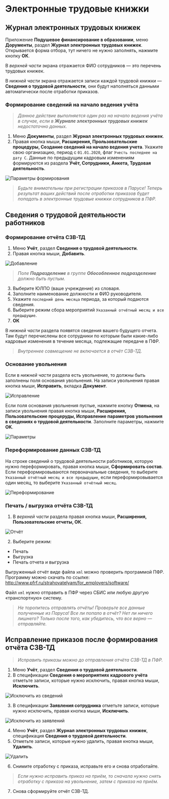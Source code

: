 # Электронные трудовые книжки

## Журнал электронных трудовых книжек

Приложение **Подушевое финансирование в образовании**, меню **Дорументы**, раздел **Журнал электронных трудовых книжек**. Открывается форма отбора, тут ничего не нужно заполнять, нажмите кнопку **ОК**.

В _верхней части_ экрана отражается ФИО сотрудников — это перечень трудовых книжек. 

В _нижней части_ экрана отражается записи каждой трудовой книжки — **Сведения о трудовой деятельности**, они будут наполняться данными автоматически после отработки приказов.

### Формирование сведений на начало ведения учёта

> _Данное действие выполняется один раз на начало ведения учёта в случае, если в **Журнале электронных трудовых книжек** недостаточно данных._

1. Меню **Документы**, раздел **Журнал электронных трудовых книжек**.
2. Правая кнопка мыши, **Расширения, Прользовательские процедуры, Создание сведений на начало ведения учета**. Укажите свою организацию, период с `01.01.2020`, флаг `Учесть последнее на дату С`. Данные по предыдущим кадровым изменениям формируются из раздела **Учёт, Сотрудники, Анкета, Трудовая деятельность**.

![Параметры формирования](images/param_form_etk.png)

> _Будьте внимательны при регистрации приказов в Парусе! Теперь результат ваших действий после отработки приказов будет попадать в электронные трудовые книжки сотрудников в ПФР._

## Сведения о трудовой деятельности работников

### Формирование отчёта СЗВ-ТД

1. Меню **Учёт**, раздел **Сведения о трудовой деятельности**.
2. Правая кнопка мыши, **Добавить**.

![Добавление](images/sved_o_trud_deyat.png)

> _Поле **Подразделение** в группе **Обособленное подразделение** должно быть пустым._

3. Выберите ЮЛПО (ваше учреждение) из словаря.
4. Заполните наименование должности и ФИО руководителя.
5. Укажите `последний день месяца` периода, за который подаются сведения.
6. Выберите режим сбора мероприятий `Указанный отчётный месяц и все предыдущие`.
7. **ОК**

В _нижней части_ раздела появятся сведения вашего будущего отчета. Там будут перечислены все сотрудники по которым были какие-либо кадровые  изменения в течение месяца, подлежащие передаче в ПФР.

> _Внутреннее совмещение не включается в отчёт СЗВ-ТД._

### Основание увольнения

Если в _нижней части_ раздела есть увольнение, то должны быть заполнены поля основания увольнения. На записи увольнения правая кнопка мыши, **Исправить**, вкладка **Документ**.

![Исправление](images/osn_uvolnen.png)

Если поля основания увольнения пустые, нажмите кнопку **Отмена**, на записи увольнения правая кнопка мыши, **Расширения, Пользовательские процеруды, Исправление параметров увольнения в сведениях о трудовой деятельности**. Заполните параметры, нажмите **OK**.

![Параметры](images/param_osn_uvolnen.png)

### Переформирование данных СЗВ-ТД

На строке сведений о трудовой деятельности работников, которую нужно переформировать, правая кнопка мыши, **Сформировать состав**. Если переформировываются первоначальные сведения, то выберите `Указанный отчётный месяц и все предыдущие`, если переформировывается один месяц, то выберите `Указанный отчётный месяц`.

![Переформирование](images/pereform_sved.png)


### Печать / выгрузка отчёта СЗВ-ТД

1. В _верхней части_ раздела правая кнопка мыши, **Расширения, Пользовательские отчеты, ОК**.

![Отчёт](images/otchet_sved_o_trud_deyat.png)

2. Выберите режим: 
* Печать
* Выгрузка
* Печать отчета и выгрузка

Выгруженный отчёт виде файла `xml` можно проверить программой ПФР. Программу можно скачать по ссылке: http://www.pfrf.ru/strahovatelyam/for_employers/software/

Файл `xml` нужно отправить в ПФР через СБИС или любую другую «транспортную» систему.

> _Не торопитесь отправлять отчёты! Проверьте все данные полученные из Паруса! Все ли попало в отчёт? Нет ли ничего лишнего? Только после того, как убедитесь, что все верно — отправляйте._

## Исправление приказов после формирования отчёта СЗВ-ТД

> _Исправить приказы можно до отправления отчёта СЗВ-ТД в ПФР._

1. Меню **Учёт**, раздел **Сведения о трудовой деятельности**.
2. В спецификации **Сведения о мероприятиях кадрового учёта** отметьте записи, которые нужно исключить, правая кнопка мыши, **Исключить**.

![Исключить из сведений](images/iskl_is_sveden.png)

3. В спецификации **Заявления сотрудника** отметьте записи, которые нужно исключить, правая кнопка мыши, **Исключить**.

![Исключить из заявлений](images/iskl_is_zayav_sotr.png)

4. Меню **Учёт**, раздел **Журнал электронных трудовых книжек**, спецификация **Сведения о трудовой деятельности**.
5. Отметьте записи, которые нужно удалить, правая кнопка мыши, **Удалить**.

![Удалить](images/udal_is_etk.png)

6. Снимите отработку с приказа, исправьте его и снова отработайте.

> _Если нужно исправить приказ на приём, то сначала нужно снять отработку с приказа на увольнение, затем с приказа на приём._

7. Снова сформируйте отчёт СЗВ-ТД.